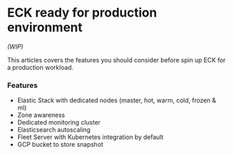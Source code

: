 # ECK ready for production environment
_(WIP)_

This articles covers the features you should consider before spin up ECK for a production workload.

### Features
- Elastic Stack with dedicated nodes (master, hot, warm, cold, frozen & ml)
- Zone awareness 
- Dedicated monitoring cluster
- Elasticsearch autoscaling
- Fleet Server with Kubernetes integration by default
- GCP bucket to store snapshot

